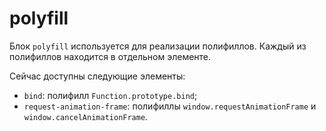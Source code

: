 # polyfill

Блок `polyfill` используется для реализации полифиллов. Каждый из полифиллов находится в отдельном элементе.

Сейчас доступны следующие элементы:

- `bind`: полифилл `Function.prototype.bind`;
- `request-animation-frame`: полифиллы `window.requestAnimationFrame` и `window.cancelAnimationFrame`.
